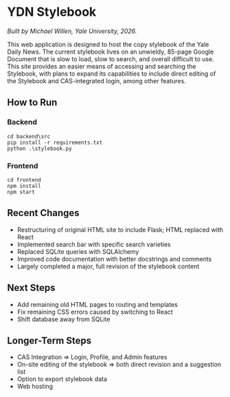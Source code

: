 # YDN Stylebook
*Built by Michael Willen, Yale University, 2026.*

This web application is designed to host the copy stylebook of the Yale Daily News. The current stylebook lives on an unwieldy, 85-page Google Document that is slow to load, slow to search, and overall difficult to use. This site provides an easier means of accessing and searching the Stylebook, with plans to expand its capabilities to include direct editing of the Stylebook and CAS-integrated login, among other features.

## How to Run

### Backend
```
cd backend\src
pip install -r requirements.txt
python .\stylebook.py
```

### Frontend
```
cd frontend
npm install
npm start
```

## Recent Changes

* Restructuring of original HTML site to include Flask; HTML replaced with React
* Implemented search bar with specific search varieties
* Replaced SQLite queries with SQLAlchemy
* Improved code documentation with better docstrings and comments
* Largely completed a major, full revision of the stylebook content

## Next Steps

* Add remaining old HTML pages to routing and templates
* Fix remaining CSS errors caused by switching to React
* Shift database away from SQLite

## Longer-Term Steps

* CAS Integration => Login, Profile, and Admin features
* On-site editing of the stylebook => both direct revision and a suggestion list
* Option to export stylebook data
* Web hosting

